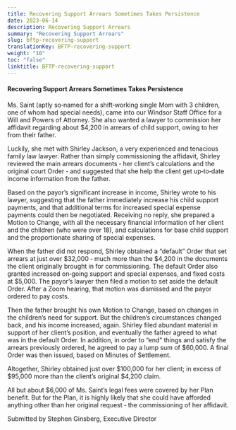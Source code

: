 ```yaml
---
title: Recovering Support Arrears Sometimes Takes Persistence
date: 2023-06-14
description: Recovering Support Arrears
summary: "Recovering Support Arrears"
slug: bftp-recovering-support
translationKey: BFTP-recovering-support
weight: "10"
toc: "false"
linktitle: BFTP-recovering-support
---
```


#### Recovering Support Arrears Sometimes Takes Persistence

Ms. Saint (aptly so‐named for a shift‐working single Mom with 3 children, one of whom had special needs), came into our Windsor Staff Office for a Will and Powers of Attorney. She also wanted a lawyer to commission her affidavit regarding about $4,200 in arrears of child support, owing to her from their father.

Luckily, she met with Shirley Jackson, a very experienced and tenacious family law lawyer. Rather than simply commissioning the affidavit, Shirley reviewed the main arrears documents ‐ her client’s calculations and the original court Order ‐ and suggested that she help the client get up‐to‐date income information from the father.

Based on the payor’s significant increase in income, Shirley wrote to his lawyer, suggesting that the father immediately increase his child support payments, and that additional terms for increased special expense payments could then be negotiated. Receiving no reply, she prepared a Motion to Change, with all the necessary financial information of her client and the children (who were over 18), and calculations for base child support and the proportionate sharing of special expenses.

When the father did not respond, Shirley obtained a “default” Order that set arrears at just over $32,000 ‐ much more than the $4,200 in the documents the client originally brought in for commissioning. The default Order also granted increased on‐going support and special expenses, and fixed costs at $5,000. The payor’s lawyer then filed a motion to set aside the default Order. After a Zoom hearing, that motion was dismissed and the payor ordered to pay costs.

Then the father brought his own Motion to Change, based on changes in the children’s need for support. But the children’s circumstances changed back, and his income increased, again. Shirley filed abundant material in support of her client’s position, and eventually the father agreed to what was in the default Order. In addition, in order to “end” things and satisfy the arrears previously ordered, he agreed to pay a lump sum of $60,000. A final Order was then issued, based on Minutes of Settlement.

Altogether, Shirley obtained just over $100,000 for her client; in excess of $95,000 more than the client’s original $4,200 claim.

All but about $6,000 of Ms. Saint’s legal fees were covered by her Plan benefit. But for the Plan, it is highly likely that she could have afforded anything other than her original request ‐ the commissioning of her affidavit.

Submitted by Stephen Ginsberg,
Executive Director

